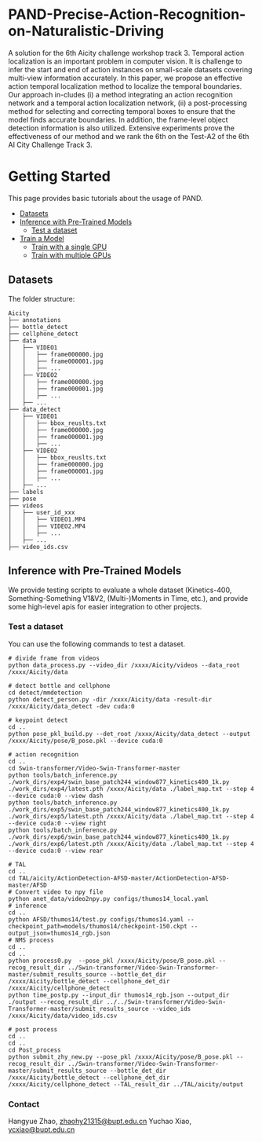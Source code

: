 # PAND-Precise-Action-Recognition-on-Naturalistic-Driving
A solution for the 6th Aicity challenge workshop track 3.  Temporal action localization is an important problem in computer vision. It is challenge to infer the start and end of action instances on small-scale datasets covering multi-view information accurately. In this paper, we propose an effective action temporal localization method to localize the temporal boundaries. Our approach in-cludes (i) a method integrating an action recognition network and a temporal action localization network, (ii) a post-processing method for selecting and correcting temporal boxes to ensure that the model finds accurate boundaries. In addition, the frame-level object detection information is also utilized. Extensive experiments prove the effectiveness of our method and we rank the 6th on the Test-A2 of the 6th AI City Challenge Track 3. 
# Getting Started

This page provides basic tutorials about the usage of PAND.

<!-- TOC -->

- [Datasets](#datasets)
- [Inference with Pre-Trained Models](#inference-with-pre-trained-models)
  - [Test a dataset](#test-a-dataset)
- [Train a Model](#train-a-model)
  - [Train with a single GPU](#train-with-a-single-gpu)
  - [Train with multiple GPUs](#train-with-multiple-gpus)

<!-- TOC -->

## Datasets

The folder structure:

```
Aicity
├── annotations
├── bottle_detect
├── cellphone_detect
├── data
│   ├── VIDEO1
│   │   ├── frame000000.jpg
│   │   ├── frame000001.jpg
│   │   ├── ...
│   ├── VIDEO2
│   │   ├── frame000000.jpg
│   │   ├── frame000001.jpg
│   │   ├── ...
│   ├── ...
├── data_detect
│   ├── VIDEO1
│   │   ├── bbox_reuslts.txt
│   │   ├── frame000000.jpg
│   │   ├── frame000001.jpg
│   │   ├── ...
│   ├── VIDEO2
│   │   ├── bbox_reuslts.txt
│   │   ├── frame000000.jpg
│   │   ├── frame000001.jpg
│   │   ├── ...
│   ├── ...
├── labels
├── pose
├── videos
│   ├── user_id_xxx
│   │   ├── VIDEO1.MP4
│   │   ├── VIDEO2.MP4
│   │   ├── ...
│   ├── ...
├── video_ids.csv
```

## Inference with Pre-Trained Models

We provide testing scripts to evaluate a whole dataset (Kinetics-400, Something-Something V1&V2, (Multi-)Moments in Time, etc.),
and provide some high-level apis for easier integration to other projects.

### Test a dataset

You can use the following commands to test a dataset.

```shell
# divide frame from videos
python data_process.py --video_dir /xxxx/Aicity/videos --data_root /xxxx/Aicity/data

# detect bottle and cellphone
cd detect/mmdetection
python detect_person.py -dir /xxxx/Aicity/data -result-dir /xxxx/Aicity/data_detect -dev cuda:0

# keypoint detect
cd ..
python pose_pkl_build.py --det_root /xxxx/Aicity/data_detect --output /xxxx/Aicity/pose/B_pose.pkl --device cuda:0

# action recognition
cd ..
cd Swin-transformer/Video-Swin-Transformer-master
python tools/batch_inference.py ./work_dirs/exp4/swin_base_patch244_window877_kinetics400_1k.py ./work_dirs/exp4/latest.pth /xxxx/Aicity/data ./label_map.txt --step 4 --device cuda:0 --view dash
python tools/batch_inference.py ./work_dirs/exp5/swin_base_patch244_window877_kinetics400_1k.py ./work_dirs/exp5/latest.pth /xxxx/Aicity/data ./label_map.txt --step 4 --device cuda:0 --view right
python tools/batch_inference.py ./work_dirs/exp6/swin_base_patch244_window877_kinetics400_1k.py ./work_dirs/exp6/latest.pth /xxxx/Aicity/data ./label_map.txt --step 4 --device cuda:0 --view rear

# TAL
cd ..
cd TAL/aicity/ActionDetection-AFSD-master/ActionDetection-AFSD-master/AFSD
# Convert video to npy file
python anet_data/video2npy.py configs/thumos14_local.yaml
# inference
cd ..
python AFSD/thumos14/test.py configs/thumos14.yaml --checkpoint_path=models/thumos14/checkpoint-150.ckpt --output_json=thumos14_rgb.json
# NMS process
cd ..
cd ..
python process0.py  --pose_pkl /xxxx/Aicity/pose/B_pose.pkl --recog_result_dir ../Swin-transformer/Video-Swin-Transformer-master/submit_results_source --bottle_det_dir /xxxx/Aicity/bottle_detect --cellphone_det_dir /xxxx/Aicity/cellphone_detect
python time_postp.py --input_dir thumos14_rgb.json --output_dir ./output --recog_result_dir ../../Swin-transformer/Video-Swin-Transformer-master/submit_results_source --video_ids /xxxx/Aicity/data/video_ids.csv

# post process
cd ..
cd ..
cd Post_process
python submit_zhy_new.py --pose_pkl /xxxx/Aicity/pose/B_pose.pkl --recog_result_dir ../Swin-transformer/Video-Swin-Transformer-master/submit_results_source --bottle_det_dir /xxxx/Aicity/bottle_detect --cellphone_det_dir /xxxx/Aicity/cellphone_detect --TAL_result_dir ../TAL/aicity/output

```
### Contact
Hangyue Zhao, zhaohy21315@bupt.edu.cn
Yuchao Xiao, ycxiao@bupt.edu.cn
